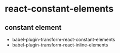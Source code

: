 # react-constant-elements

## constant element
- babel-plugin-transform-react-constant-elements
- babel-plugin-transform-react-inline-elements



